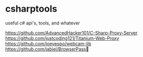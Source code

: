# csharptools
useful c# api's, tools, and whatever

https://github.com/AdvancedHacker101/C-Sharp-Proxy-Server
https://github.com/justcoding121/Titanium-Web-Proxy
https://github.com/joeyespo/webcam-lib
https://github.com/jabiel/BrowserPass
